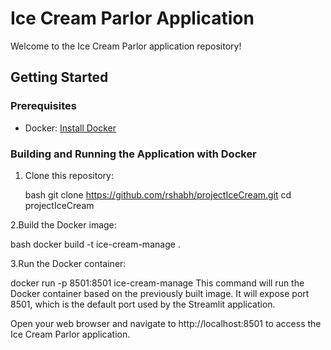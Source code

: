 # Ice Cream Parlor Application

Welcome to the Ice Cream Parlor application repository!

## Getting Started

### Prerequisites

- Docker: [Install Docker](https://docs.docker.com/get-docker/)

### Building and Running the Application with Docker

1. Clone this repository:

   bash
   git clone https://github.com/rshabh/projectIceCream.git
   cd projectIceCream

2.Build the Docker image:

bash
docker build -t ice-cream-manage .

3.Run the Docker container:

docker run -p 8501:8501 ice-cream-manage
This command will run the Docker container based on the previously built image. It will expose port 8501, which is the default port used by the Streamlit application.



Open your web browser and navigate to http://localhost:8501 to access the Ice Cream Parlor application.
